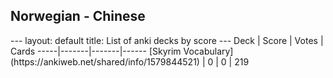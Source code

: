 <h2>Norwegian  -  Chinese</h2>
---
layout: default
title: List of anki decks by score
---
Deck | Score | Votes | Cards
-----|-------|-------|------
[Skyrim Vocabulary](https://ankiweb.net/shared/info/1579844521) | 0 | 0 | 219
